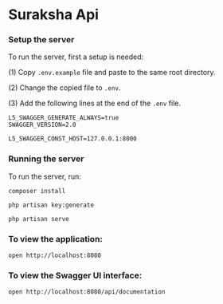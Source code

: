 # Suraksha Api


### Setup the server
To run the server, first a setup is needed:

(1) Copy `.env.example` file and paste to the same root directory.

(2) Change the copied file to `.env`.

(3) Add the following lines at the end of the `.env` file.

```
L5_SWAGGER_GENERATE_ALWAYS=true
SWAGGER_VERSION=2.0

L5_SWAGGER_CONST_HOST=127.0.0.1:8000
```

### Running the server
To run the server, run:

```
composer install
```

```
php artisan key:generate
```

```
php artisan serve
```

### To view the application:

```
open http://localhost:8080
```

### To view the Swagger UI interface:

```
open http://localhost:8080/api/documentation
```